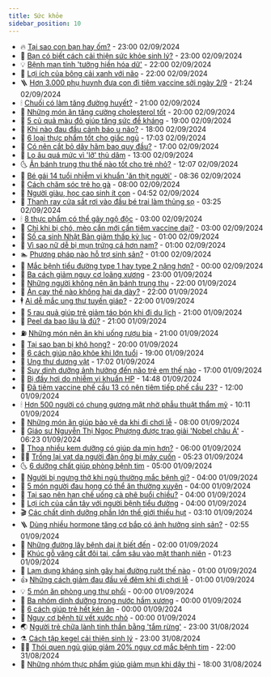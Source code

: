 ```yaml
---
title: Sức khỏe
sidebar_position: 10
---
```


<!-- vnexpress-suc-khoe:START -->
- 🔥 [Tại sao con bạn hay ốm?](https://vnexpress.net/tai-sao-con-ban-hay-om-4788152.html) - 23:00 02/09/2024
- 🥰 [Bạn có biết cách cải thiện sức khỏe sinh lý?](https://vnexpress.net/ban-co-biet-cach-cai-thien-suc-khoe-sinh-ly-4788142.html) - 23:00 02/09/2024
- 💡 [Bệnh mạn tính &#39;tưởng hiền hóa dữ&#39;](https://vnexpress.net/benh-man-tinh-tuong-hien-hoa-du-4788365.html) - 22:00 02/09/2024
- 🤗 [Lợi ích của bông cải xanh với não](https://vnexpress.net/loi-ich-cua-bong-cai-xanh-voi-nao-4788075.html) - 22:00 02/09/2024
- 🪜 [Hơn 3.000 phụ huynh đưa con đi tiêm vaccine sởi ngày 2/9](https://vnexpress.net/hon-3-000-phu-huynh-dua-con-di-tiem-vaccine-soi-ngay-2-9-4788472.html) - 21:24 02/09/2024
- 🕯 [Chuối có làm tăng đường huyết?](https://vnexpress.net/chuoi-co-lam-tang-duong-huyet-4788098.html) - 21:00 02/09/2024
- 🤭 [Những món ăn tăng cường cholesterol tốt](https://vnexpress.net/nhung-mon-an-tang-cuong-cholesterol-tot-4788147.html) - 20:00 02/09/2024
- 👀 [5 củ quả màu đỏ giúp tăng sức đề kháng](https://vnexpress.net/5-cu-qua-mau-do-giup-tang-suc-de-khang-4788131.html) - 19:00 02/09/2024
- 🌋 [Khi nào đau đầu cảnh báo u não?](https://vnexpress.net/khi-nao-dau-dau-canh-bao-u-nao-4788141.html) - 18:00 02/09/2024
- 🫶 [6 loại thực phẩm tốt cho giấc ngủ](https://vnexpress.net/6-loai-thuc-pham-tot-cho-giac-ngu-4787887.html) - 17:03 02/09/2024
- 🦆 [Có nên cắt bỏ dây hãm bao quy đầu?](https://vnexpress.net/co-nen-cat-bo-day-ham-bao-quy-dau-4788044.html) - 17:00 02/09/2024
- 🚀 [Lo âu quá mức vì &#39;lỡ&#39; thủ dâm](https://vnexpress.net/lo-au-qua-muc-vi-lo-thu-dam-4788323.html) - 13:00 02/09/2024
- 🌜 [Ăn bánh trung thu thế nào tốt cho trẻ nhỏ?](https://vnexpress.net/an-banh-trung-thu-the-nao-tot-cho-tre-nho-4787397.html) - 12:07 02/09/2024
- 🧰 [Bé gái 14 tuổi nhiễm vi khuẩn &#39;ăn thịt người&#39;](https://vnexpress.net/be-gai-14-tuoi-nhiem-vi-khuan-an-thit-nguoi-4788386.html) - 08:36 02/09/2024
- 💫 [Cách chăm sóc trẻ ho gà](https://vnexpress.net/cach-cham-soc-tre-ho-ga-4788353.html) - 08:00 02/09/2024
- 🌝 [Người giàu, học cao sinh ít con](https://vnexpress.net/nguoi-giau-hoc-cao-sinh-it-con-4788348.html) - 04:52 02/09/2024
- 🗽 [Thanh ray cửa sắt rơi vào đầu bé trai làm thủng sọ](https://vnexpress.net/thanh-ray-cua-sat-roi-vao-dau-be-trai-lam-thung-so-4788334.html) - 03:25 02/09/2024
- 🕯 [8 thực phẩm có thể gây ngộ độc](https://vnexpress.net/8-thuc-pham-co-the-gay-ngo-doc-4788154.html) - 03:00 02/09/2024
- 🦅 [Chỉ khi bị chó, mèo cắn mới cần tiêm vaccine dại?](https://vnexpress.net/chi-khi-bi-cho-meo-can-moi-can-tiem-vaccine-dai-4787848.html) - 03:00 02/09/2024
- 🦆 [Số ca sinh Nhật Bản giảm thấp kỷ lục](https://vnexpress.net/so-ca-sinh-nhat-ban-giam-thap-ky-luc-4788272.html) - 01:00 02/09/2024
- 🎊 [Vì sao nữ dễ bị mụn trứng cá hơn nam?](https://vnexpress.net/vi-sao-nu-de-bi-mun-trung-ca-hon-nam-4788133.html) - 01:00 02/09/2024
- 🏊 [Phương pháp nào hỗ trợ sinh sản?](https://vnexpress.net/phuong-phap-nao-ho-tro-sinh-san-4787980.html) - 01:00 02/09/2024
- 📝 [Mắc bệnh tiểu đường type 1 hay type 2 nặng hơn?](https://vnexpress.net/mac-benh-tieu-duong-type-1-hay-type-2-nang-hon-4787888.html) - 00:00 02/09/2024
- 💯 [Ba cách giảm nguy cơ loãng xương](https://vnexpress.net/ba-cach-giam-nguy-co-loang-xuong-4787878.html) - 23:00 01/09/2024
- 🌊 [Những người không nên ăn bánh trung thu](https://vnexpress.net/nhung-nguoi-khong-nen-an-banh-trung-thu-4788192.html) - 22:00 01/09/2024
- 🚀 [Ăn cay thế nào không hại dạ dày?](https://vnexpress.net/an-cay-the-nao-khong-hai-da-day-4788119.html) - 22:00 01/09/2024
- 🕴 [Ai dễ mắc ung thư tuyến giáp?](https://vnexpress.net/ai-de-mac-ung-thu-tuyen-giap-4788073.html) - 22:00 01/09/2024
- 🗽 [5 rau quả giúp trẻ giảm táo bón khi đi du lịch](https://vnexpress.net/5-rau-qua-giup-tre-giam-tao-bon-khi-di-du-lich-4788087.html) - 21:00 01/09/2024
- 🎡 [Peel da bao lâu là đủ?](https://vnexpress.net/peel-da-bao-lau-la-du-4788041.html) - 21:00 01/09/2024
- ⛽️ [Những món nên ăn khi uống rượu bia](https://vnexpress.net/nhung-mon-nen-an-khi-uong-ruou-bia-4788010.html) - 21:00 01/09/2024
- 🦆 [Tại sao bạn bị khô họng?](https://vnexpress.net/tai-sao-ban-bi-kho-hong-4788003.html) - 20:00 01/09/2024
- 🤩 [6 cách giúp não khỏe khi lớn tuổi](https://vnexpress.net/6-cach-giup-nao-khoe-khi-lon-tuoi-4787964.html) - 19:00 01/09/2024
- 🦒 [Ung thư dương vật](https://vnexpress.net/ung-thu-duong-vat-4788145.html) - 17:02 01/09/2024
- 💫 [Suy dinh dưỡng ảnh hưởng đến não trẻ em thế nào](https://vnexpress.net/suy-dinh-duong-anh-huong-den-nao-tre-em-the-nao-4788093.html) - 17:00 01/09/2024
- 🐘 [Bị đầy hơi do nhiễm vi khuẩn HP](https://vnexpress.net/bi-day-hoi-do-nhiem-vi-khuan-hp-4788157.html) - 14:48 01/09/2024
- 🚀 [Đã tiêm vaccine phế cầu 13 có nên tiêm tiếp phế cầu 23?](https://vnexpress.net/da-tiem-vaccine-phe-cau-13-co-nen-tiem-tiep-phe-cau-23-4787920.html) - 12:00 01/09/2024
- 🕯 [Hơn 500 người có chung gương mặt nhờ phẫu thuật thẩm mỹ](https://vnexpress.net/hon-500-nguoi-co-chung-guong-mat-nho-phau-thuat-tham-my-4788203.html) - 10:11 01/09/2024
- 🦏 [Những món ăn giúp bảo vệ da khi đi chơi lễ](https://vnexpress.net/nhung-mon-an-giup-bao-ve-da-khi-di-choi-le-4788084.html) - 08:00 01/09/2024
- 🦄 [Giáo sư Nguyễn Thị Ngọc Phượng được trao giải &#39;Nobel châu Á&#39;](https://vnexpress.net/giao-su-nguyen-thi-ngoc-phuong-duoc-trao-giai-nobel-chau-a-4788137.html) - 06:23 01/09/2024
- 🦒 [Thoa nhiều kem dưỡng có giúp da mịn hơn?](https://vnexpress.net/thoa-nhieu-kem-duong-co-giup-da-min-hon-4777855.html) - 06:00 01/09/2024
- 👨‍🏫 [Trồng lại vạt da người đàn ông bị máy cuốn](https://vnexpress.net/trong-lai-vat-da-nguoi-dan-ong-bi-may-cuon-4788135.html) - 05:23 01/09/2024
- 🌜 [6 dưỡng chất giúp phòng bệnh tim](https://vnexpress.net/6-duong-chat-giup-phong-benh-tim-4787981.html) - 05:00 01/09/2024
- 🚀 [Người bị ngưng thở khi ngủ thường mắc bệnh gì?](https://vnexpress.net/nguoi-bi-ngung-tho-khi-ngu-thuong-mac-benh-gi-4788001.html) - 04:00 01/09/2024
- 💃 [5 món người đau họng có thể ăn thường xuyên](https://vnexpress.net/5-mon-nguoi-dau-hong-co-the-an-thuong-xuyen-4787982.html) - 04:00 01/09/2024
- 💯 [Tại sao nên hạn chế uống cà phê buổi chiều?](https://vnexpress.net/tai-sao-nen-han-che-uong-ca-phe-buoi-chieu-4787784.html) - 04:00 01/09/2024
- 🤔 [Lợi ích của cần tây với người bệnh tiểu đường](https://vnexpress.net/loi-ich-cua-can-tay-voi-nguoi-benh-tieu-duong-4787782.html) - 04:00 01/09/2024
- 🎬 [Các chất dinh dưỡng phần lớn thế giới thiếu hụt](https://vnexpress.net/cac-chat-dinh-duong-phan-lon-the-gioi-thieu-hut-4787812.html) - 03:10 01/09/2024
- 🪜 [Dùng nhiều hormone tăng cơ bắp có ảnh hưởng sinh sản?](https://vnexpress.net/dung-nhieu-hormone-tang-co-bap-co-anh-huong-sinh-san-4788042.html) - 02:55 01/09/2024
- 🦣 [Những đường lây bệnh dại ít biết đến](https://vnexpress.net/nhung-duong-lay-benh-dai-it-biet-den-4787919.html) - 02:00 01/09/2024
- 🧐 [Khúc gỗ văng cắt đôi tai, cắm sâu vào mặt thanh niên](https://vnexpress.net/khuc-go-vang-cat-doi-tai-cam-sau-vao-mat-thanh-nien-4787789.html) - 01:23 01/09/2024
- 🤡 [Lạm dụng kháng sinh gây hại đường ruột thế nào](https://vnexpress.net/lam-dung-khang-sinh-gay-hai-duong-ruot-the-nao-4787967.html) - 01:00 01/09/2024
- 👍 [Những cách giảm đau đầu về đêm khi đi chơi lễ](https://vnexpress.net/nhung-cach-giam-dau-dau-ve-dem-khi-di-choi-le-4787966.html) - 01:00 01/09/2024
- 💡 [5 món ăn phòng ung thư phổi](https://vnexpress.net/5-mon-an-phong-ung-thu-phoi-4787882.html) - 00:00 01/09/2024
- 💯 [Ba nhóm dinh dưỡng trong nước hầm xương](https://vnexpress.net/ba-nhom-dinh-duong-trong-nuoc-ham-xuong-4787674.html) - 00:00 01/09/2024
- 🧠 [6 cách giúp trẻ hết kén ăn](https://vnexpress.net/6-cach-giup-tre-het-ken-an-4787481.html) - 00:00 01/09/2024
- 🎡 [Nguy cơ bệnh từ vết xước nhỏ](https://vnexpress.net/nguy-co-benh-tu-vet-xuoc-nho-4787392.html) - 00:00 01/09/2024
- 🌏 [Người trẻ chữa lành tinh thần bằng &#39;tắm rừng&#39;](https://vnexpress.net/nguoi-tre-chua-lanh-tinh-than-bang-tam-rung-4783341.html) - 23:00 31/08/2024
- ⚗️ [Cách tập kegel cải thiện sinh lý](https://vnexpress.net/cach-tap-kegel-cai-thien-sinh-ly-4787193.html) - 23:00 31/08/2024
- 👨‍🏫 [Thói quen ngủ giúp giảm 20% nguy cơ mắc bệnh tim](https://vnexpress.net/thoi-quen-ngu-giup-giam-20-nguy-co-mac-benh-tim-4787807.html) - 22:00 31/08/2024
- 🤖 [Những nhóm thực phẩm giúp giảm mụn khi dậy thì](https://vnexpress.net/nhung-nhom-thuc-pham-giup-giam-mun-khi-day-thi-4788090.html) - 18:00 31/08/2024<!-- vnexpress-suc-khoe:END -->
